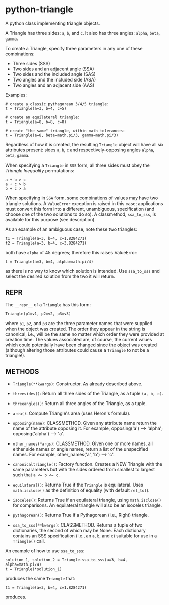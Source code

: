 # python-triangle

A python class implementing triangle objects.

A Triangle has three sides: `a`, `b`, and `c`. It also has three angles: `alpha`, `beta`, `gamma`.

To create a Triangle, specify three parameters in any one of these combinations:

* Three sides (SSS)
* Two sides and an adjacent angle (SSA)
* Two sides and the included angle (SAS)
* Two angles and the included side (ASA)
* Two angles and an adjacent side (AAS)

Examples:

    # create a classic pythagorean 3/4/5 triangle:
    t = Triangle(a=3, b=4, c=5)

    # create an equilateral triangle:
    t = Triangle(a=8, b=8, c=8)

    # create "the same" triangle, within math tolerances:
    t = Triangle(a=8, beta=math.pi/3, gamma=math.pi/3)

Regardless of how it is created, the resulting `Triangle` object will have all six attributes present: sides `a`, `b`, `c` and respectively-opposing angles `alpha`, `beta`, `gamma`.

When specifying a `Triangle` in `SSS` form, all three sides must obey the *Triangle Inequality* permutations:

    a + b > c
    a + c > b
    b + c > a

When specifying in `SSA` form, some combinations of values may have two triangle solutions. A `ValueError` exception is raised in this case; applications must convert this form into a different, unambiguous, specification (and choose one of the two solutions to do so). A classmethod, `ssa_to_sss`, is available for this purpose (see description).

As an example of an ambiguous case, note these two triangles:

    t1 = Triangle(a=3, b=4, c=1.8284271)
    t2 = Triangle(a=3, b=4, c=3.8284271)

both have `alpha` of 45 degrees; therefore this raises ValueError:

    t = Triangle(a=3, b=4, alpha=math.pi/4)

as there is no way to know which solution is intended. Use `ssa_to_sss` and select the desired solution from the two it will return.

## REPR

The `__repr__` of a `Triangle` has this form:

    Triangle(p1=v1, p2=v2, p3=v3)

where `p1`, `p2`, and `p3` are the three parameter names that were supplied when the object was created. The order they appear in the string is canonical, i.e., will be the same no matter which order they were provided at creation time. The values associated are, of course, the current values which could potentially have been changed since the object was created (although altering those attributes could cause a `Triangle` to not be a triangle!).


## METHODS

* `Triangle(**kwargs)`: Constructor. As already described above.

* `threesides()`: Return all three sides of the Triangle, as a tuple `(a, b, c)`.

* `threeangles()`: Return all three angles of the Triangle, as a tuple.

* `area()`: Compute Triangle's area (uses Heron's formula).

* `opposing(name)`: CLASSMETHOD. Given any attribute name return the name of the attribute opposing it. For example, opposing('a') --> 'alpha'; opposing('alpha') --> 'a'.

* `other_names(*args)`: CLASSMETHOD. Given one or more names, all either side names or angle names, return a list of the unspecified names. For example, other_names('a', 'b') --> 'c'.

* `canonicaltriangle()`: Factory function. Creates a NEW Triangle with the same parameters but with the sides ordered from smallest to largest such that `a <= b <= c`.

* `equilateral()`: Returns True if the `Triangle` is equilateral. Uses `math.isclose()` as the definition of equality (with default `rel_tol`).

* `isoceles()`: Returns True if an equilateral triangle, using `math.isclose()` for comparisons. An equilateral triangle will also be an isoceles triangle.

* `pythagorean()`: Returns True if a Pythagorean (i.e., Right) triangle.

* `ssa_to_sss(**kwargs)`: CLASSMETHOD. Returns a tuple of two dictionaries, the second of which may be None. Each dictionary contains an SSS specification (i.e., an `a`, `b`, and `c`) suitable for use in a `Triangle()` call.

An example of how to use `ssa_to_sss`:

    solution_1, solution_2 = Triangle.ssa_to_sss(a=3, b=4, alpha=math.pi/4)
    t = Triangle(*solution_1)

produces the same `Triangle` that:

    t1 = Triangle(a=3, b=4, c=1.8284271)

produces.

